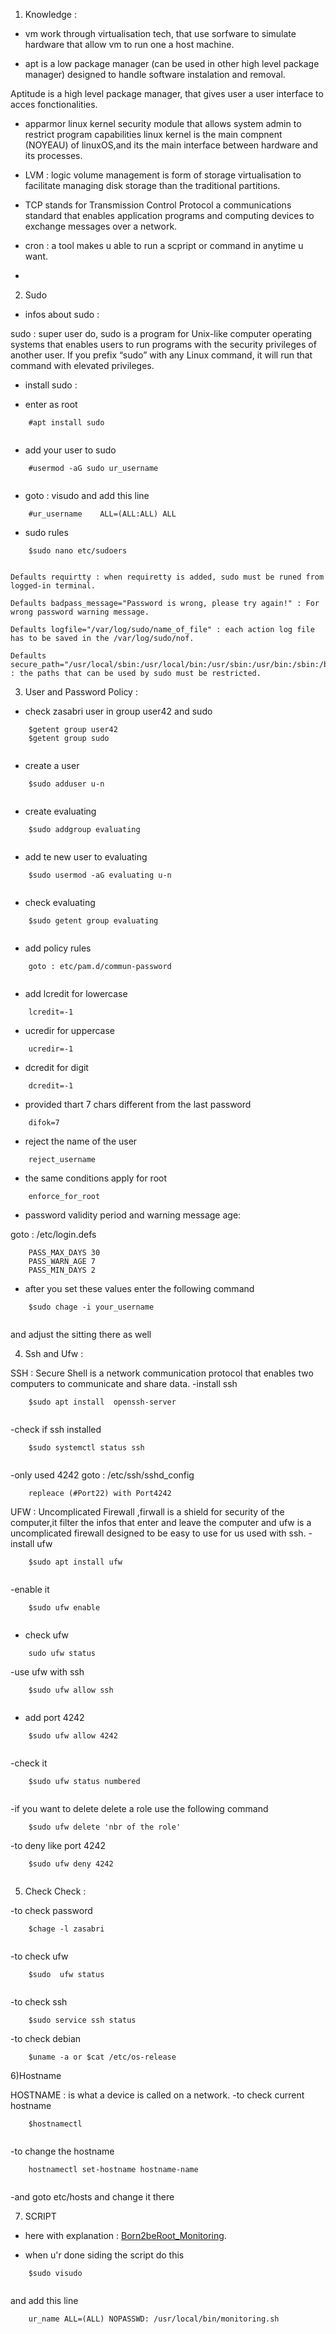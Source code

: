 1) Knowledge : 

- vm work through virtualisation tech, that use sorfware to simulate hardware
that allow vm to run one  a host machine.

- apt is a low package manager (can be used in other high level package manager)
designed to handle software instalation and removal.

Aptitude is a high level package manager, that gives user a user interface to acces 
fonctionalities.

- apparmor linux kernel security module that allows system admin to restrict program capabilities
linux kernel is the main compnent (NOYEAU) of linuxOS,and its the main interface 
between hardware and its processes.

- LVM : logic volume management is form of storage virtualisation to facilitate
managing disk storage than the traditional partitions.

- TCP stands for Transmission Control Protocol a communications standard that enables application programs 
and computing devices to exchange messages over a network.

- cron : a tool makes u able to run a scpript or command in anytime u want.
- 



2) Sudo

- infos about sudo :

sudo : super user do, sudo is a program for Unix-like computer operating systems that enables users
to run programs with the security privileges of another user.
If you prefix “sudo” with any Linux command, it will run that command with elevated privileges.

- install sudo :

- enter as root
```
	#apt install sudo
	
```	
	
- add your user to sudo
```
	#usermod -aG sudo ur_username
	
```	
- goto : visudo and add this line
```
	#ur_username	ALL=(ALL:ALL) ALL

```
- sudo rules
```
	$sudo nano etc/sudoers
	
```
```
Defaults requirtty : when requiretty is added, sudo must be runed from logged-in terminal.

Defaults badpass_message="Password is wrong, please try again!" : For wrong password warning message.

Defaults logfile="/var/log/sudo/name_of_file" : each action log file has to be saved in the /var/log/sudo/nof.

Defaults secure_path="/usr/local/sbin:/usr/local/bin:/usr/sbin:/usr/bin:/sbin:/bin:/snap/bin" : the paths that can be used by sudo must be restricted.

```



3) User and Password Policy :

- check zasabri user in group user42 and sudo
```
	$getent group user42
	$getent group sudo
	
```
- create a user
```
	$sudo adduser u-n
	
```
- create evaluating
```
	$sudo addgroup evaluating
	
```
- add te new user to evaluating
```
	$sudo usermod -aG evaluating u-n
	
```
- check evaluating
```
	$sudo getent group evaluating
	
```
- add policy rules
```
	goto : etc/pam.d/commun-password
	
```
- add lcredit for lowercase
```
	lcredit=-1
```
- ucredir for uppercase 
```
	ucredir=-1
```
- dcredit for digit
```
	dcredit=-1
```
- provided thart 7 chars different from the last password
```
	difok=7
```
- reject the name of the user
```
	reject_username
```
- the same conditions apply for root
```
	enforce_for_root
```

- password validity period and warning message age:

goto : /etc/login.defs
```
	PASS_MAX_DAYS 30
	PASS_WARN_AGE 7
	PASS_MIN_DAYS 2
```
- after you set these values enter the following command
```
	$sudo chage -i your_username
	
```
and adjust the sitting there as well



4) Ssh and Ufw :

SSH : Secure Shell is a network communication protocol that enables two computers 
to communicate and share data.
-install ssh
```
	$sudo apt install  openssh-server
	
```
-check if ssh installed
```
	$sudo systemctl status ssh
	
```
-only used 4242
goto : /etc/ssh/sshd_config
```
	repleace (#Port22) with Port4242

```
UFW : Uncomplicated Firewall ,firwall is a shield for security of the computer,it filter the infos that enter and leave the computer
and ufw is a uncomplicated firewall designed to be easy to use for us used with ssh.
-install ufw
```
	$sudo apt install ufw
	
```
-enable it
```
	$sudo ufw enable
	
```
- check ufw 
```
	sudo ufw status

```
-use ufw with ssh
```
	$sudo ufw allow ssh
	
```
- add port 4242
```
	$sudo ufw allow 4242
	
```
-check it
```
	$sudo ufw status numbered
	
```
-if you want to delete delete a role use the following command
```
	$sudo ufw delete 'nbr of the role'

```
-to deny like port 4242
```
	$sudo ufw deny 4242
	
```



5) Check Check :

-to check password
```
	$chage -l zasabri
	
```
-to check ufw 
```
	$sudo  ufw status
	
```
-to check ssh
```
	$sudo service ssh status

```
-to check debian
```
	$uname -a or $cat /etc/os-release

```



6)Hostname

HOSTNAME : is what a device is called on a network.
-to check current hostname
```
	$hostnamectl
	
```
-to change the hostname
```
	hostnamectl set-hostname hostname-name
	
```
-and goto etc/hosts and change it there




7) SCRIPT

- here with explanation : [Born2beRoot_Monitoring](https://github.com/5tirner/Born2beRoot_Monitoring/blob/master/monitoring.sh).

- when u'r done siding the script do this
```
	$sudo visudo
	
```
and add this line 
```
	ur_name ALL=(ALL) NOPASSWD: /usr/local/bin/monitoring.sh
```
